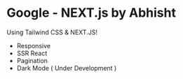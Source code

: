 # Google - NEXT.js by Abhisht

Using Tailwind CSS & NEXT.JS!

- Responsive
- SSR React
- Pagination
- Dark Mode ( Under Development )
